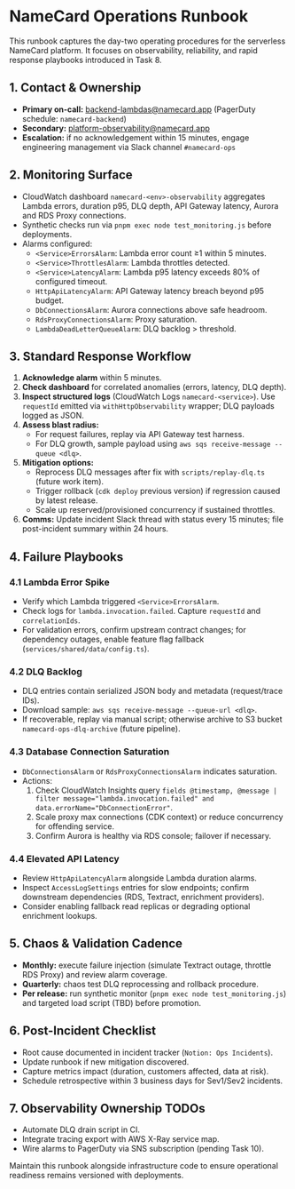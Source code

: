 # NameCard Operations Runbook

This runbook captures the day-two operating procedures for the serverless NameCard platform. It focuses on observability, reliability, and rapid response playbooks introduced in Task 8.

## 1. Contact & Ownership
- **Primary on-call:** backend-lambdas@namecard.app (PagerDuty schedule: `namecard-backend`)
- **Secondary:** platform-observability@namecard.app
- **Escalation:** if no acknowledgement within 15 minutes, engage engineering management via Slack channel `#namecard-ops`

## 2. Monitoring Surface
- CloudWatch dashboard `namecard-<env>-observability` aggregates Lambda errors, duration p95, DLQ depth, API Gateway latency, Aurora and RDS Proxy connections.
- Synthetic checks run via `pnpm exec node test_monitoring.js` before deployments.
- Alarms configured:
  - `<Service>ErrorsAlarm`: Lambda error count ≥1 within 5 minutes.
  - `<Service>ThrottlesAlarm`: Lambda throttles detected.
  - `<Service>LatencyAlarm`: Lambda p95 latency exceeds 80% of configured timeout.
  - `HttpApiLatencyAlarm`: API Gateway latency breach beyond p95 budget.
  - `DbConnectionsAlarm`: Aurora connections above safe headroom.
  - `RdsProxyConnectionsAlarm`: Proxy saturation.
  - `LambdaDeadLetterQueueAlarm`: DLQ backlog > threshold.

## 3. Standard Response Workflow
1. **Acknowledge alarm** within 5 minutes.
2. **Check dashboard** for correlated anomalies (errors, latency, DLQ depth).
3. **Inspect structured logs** (CloudWatch Logs `namecard-<service>`). Use `requestId` emitted via `withHttpObservability` wrapper; DLQ payloads logged as JSON.
4. **Assess blast radius:**
   - For request failures, replay via API Gateway test harness.
   - For DLQ growth, sample payload using `aws sqs receive-message --queue <dlq>`.
5. **Mitigation options:**
   - Reprocess DLQ messages after fix with `scripts/replay-dlq.ts` (future work item).
   - Trigger rollback (`cdk deploy` previous version) if regression caused by latest release.
   - Scale up reserved/provisioned concurrency if sustained throttles.
6. **Comms:** Update incident Slack thread with status every 15 minutes; file post-incident summary within 24 hours.

## 4. Failure Playbooks
### 4.1 Lambda Error Spike
- Verify which Lambda triggered `<Service>ErrorsAlarm`.
- Check logs for `lambda.invocation.failed`. Capture `requestId` and `correlationIds`.
- For validation errors, confirm upstream contract changes; for dependency outages, enable feature flag fallback (`services/shared/data/config.ts`).

### 4.2 DLQ Backlog
- DLQ entries contain serialized JSON body and metadata (request/trace IDs).
- Download sample: `aws sqs receive-message --queue-url <dlq>`.
- If recoverable, replay via manual script; otherwise archive to S3 bucket `namecard-ops-dlq-archive` (future pipeline).

### 4.3 Database Connection Saturation
- `DbConnectionsAlarm` or `RdsProxyConnectionsAlarm` indicates saturation.
- Actions:
  1. Check CloudWatch Insights query `fields @timestamp, @message | filter message="lambda.invocation.failed" and data.errorName="DbConnectionError"`.
  2. Scale proxy max connections (CDK context) or reduce concurrency for offending service.
  3. Confirm Aurora is healthy via RDS console; failover if necessary.

### 4.4 Elevated API Latency
- Review `HttpApiLatencyAlarm` alongside Lambda duration alarms.
- Inspect `AccessLogSettings` entries for slow endpoints; confirm downstream dependencies (RDS, Textract, enrichment providers).
- Consider enabling fallback read replicas or degrading optional enrichment lookups.

## 5. Chaos & Validation Cadence
- **Monthly:** execute failure injection (simulate Textract outage, throttle RDS Proxy) and review alarm coverage.
- **Quarterly:** chaos test DLQ reprocessing and rollback procedure.
- **Per release:** run synthetic monitor (`pnpm exec node test_monitoring.js`) and targeted load script (TBD) before promotion.

## 6. Post-Incident Checklist
- Root cause documented in incident tracker (`Notion: Ops Incidents`).
- Update runbook if new mitigation discovered.
- Capture metrics impact (duration, customers affected, data at risk).
- Schedule retrospective within 3 business days for Sev1/Sev2 incidents.

## 7. Observability Ownership TODOs
- Automate DLQ drain script in CI.
- Integrate tracing export with AWS X-Ray service map.
- Wire alarms to PagerDuty via SNS subscription (pending Task 10).

Maintain this runbook alongside infrastructure code to ensure operational readiness remains versioned with deployments.
